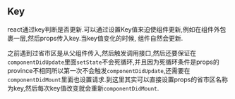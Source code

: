 ## Key

react通过key判断是否更新.可以通过设置Key值来迫使组件更新,例如在组件外包裹一层,然后props传入key.当key值变化的时候, 组件自然会更新.

之前遇到过省市区是从父组件传入,然后触发调用接口,然后还要保证在`componentDidUpdate`里面`setState`不会死循环,并且因为死循环条件是props的province不相同所以第一次不会触发`componentDidUpdate`,还需要在`componentDidMount`里面也设置请求.到这里其实可以直接设置props的省市区名称为key,然后每次key值改变就会重新`componentDidMount`.



